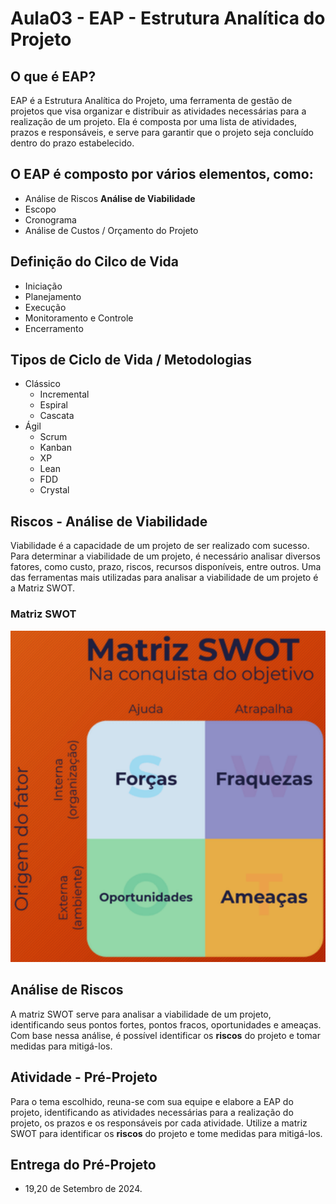 # Aula03 - EAP - Estrutura Analítica do Projeto

## O que é EAP?
EAP é a Estrutura Analítica do Projeto, uma ferramenta de gestão de projetos que visa organizar e distribuir as atividades necessárias para a realização de um projeto. Ela é composta por uma lista de atividades, prazos e responsáveis, e serve para garantir que o projeto seja concluído dentro do prazo estabelecido.

## O EAP é composto por vários elementos, como:

- Análise de Riscos **Análise de Viabilidade**
- Escopo
- Cronograma
- Análise de Custos / Orçamento do Projeto

## Definição do Cilco de Vida
- Iniciação
- Planejamento
- Execução
- Monitoramento e Controle
- Encerramento

## Tipos de Ciclo de Vida / Metodologias
- Clássico
    - Incremental
    - Espiral
    - Cascata
- Ágil
    - Scrum
    - Kanban
    - XP
    - Lean
    - FDD
    - Crystal

## Riscos - Análise de Viabilidade
Viabilidade é a capacidade de um projeto de ser realizado com sucesso. Para determinar a viabilidade de um projeto, é necessário analisar diversos fatores, como custo, prazo, riscos, recursos disponíveis, entre outros.
Uma das ferramentas mais utilizadas para analisar a viabilidade de um projeto é a Matriz SWOT.
### Matriz SWOT
![](riscos_swot.png)

## Análise de Riscos
A matriz SWOT serve para analisar a viabilidade de um projeto, identificando seus pontos fortes, pontos fracos, oportunidades e ameaças. Com base nessa análise, é possível identificar os **riscos** do projeto e tomar medidas para mitigá-los.

## Atividade - Pré-Projeto
Para o tema escolhido, reuna-se com sua equipe e elabore a EAP do projeto, identificando as atividades necessárias para a realização do projeto, os prazos e os responsáveis por cada atividade. Utilize a matriz SWOT para identificar os **riscos** do projeto e tome medidas para mitigá-los.

## Entrega do Pré-Projeto
- 19,20 de Setembro de 2024.